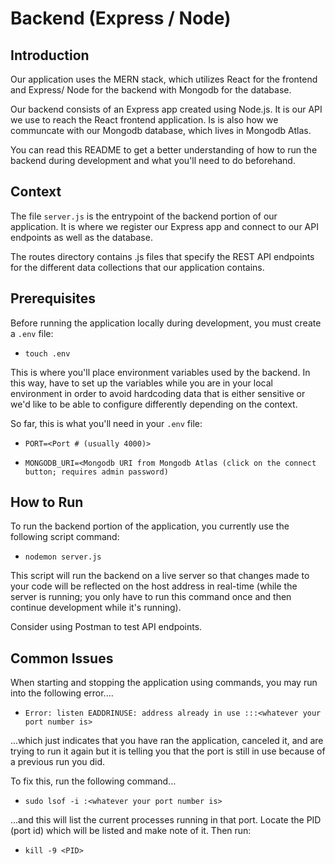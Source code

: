 # Backend (Express / Node)

## Introduction

Our application uses the MERN stack, which utilizes React for the frontend and Express/ Node for the backend with Mongodb for the database.

Our backend consists of an Express app created using Node.js. It is our API we use to reach the React frontend application. Is is also how we communcate with our Mongodb database, which lives in Mongodb Atlas.

You can read this README to get a better understanding of how to run the backend during development and what you'll need to do beforehand.

## Context

The file `server.js` is the entrypoint of the backend portion of our application. It is where we register our Express app and connect to our API endpoints as well as the database.

The routes directory contains .js files that specify the REST API endpoints for the different data collections that our application contains.

## Prerequisites

Before running the application locally during development, you must create a `.env` file: 

- `touch .env`

This is where you'll place environment variables used by the backend. In this way, have to set up the variables while you are in your local environment in order to avoid hardcoding data that is either sensitive or we'd like to be able to configure differently depending on the context.

So far, this is what you'll need in your `.env` file:

- `PORT=<Port # (usually 4000)>`

- `MONGODB_URI=<Mongodb URI from Mongodb Atlas (click on the connect button; requires admin password)`

## How to Run

To run the backend portion of the application, you currently use the following script command:

- `nodemon server.js`

This script will run the backend on a live server so that changes made to your code will be reflected on the host address in real-time (while the server is running; you only have to run this command once and then continue development while it's running).

Consider using Postman to test API endpoints.

## Common Issues

When starting and stopping the application using commands, you may run into the following error....

- `Error: listen EADDRINUSE: address already in use :::<whatever your port number is>`

...which just indicates that you have ran the application, canceled it, and are trying to run it again but it is telling you that the port is still in use because of a previous run you did.

To fix this, run the following command...

- `sudo lsof -i :<whatever your port number is>`

...and this will list the current processes running in that port. Locate the PID (port id) which will be listed and make note of it. Then run:

- `kill -9 <PID>`